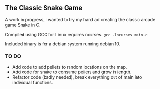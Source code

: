 ## The Classic Snake Game ##

A work in progress, I wanted to try my hand ad creating the classic arcade game Snake in C.

Compiled using GCC for Linux requires ncurses.
`gcc -lncurses main.c`

Included binary is for a debian system running debian 10.

### TO DO ###

* Add code to add pellets to random locations on the map.
* Add code for snake to consume pellets and grow in length.
* Refactor code (badly needed), break everything out of main into individual functions.
